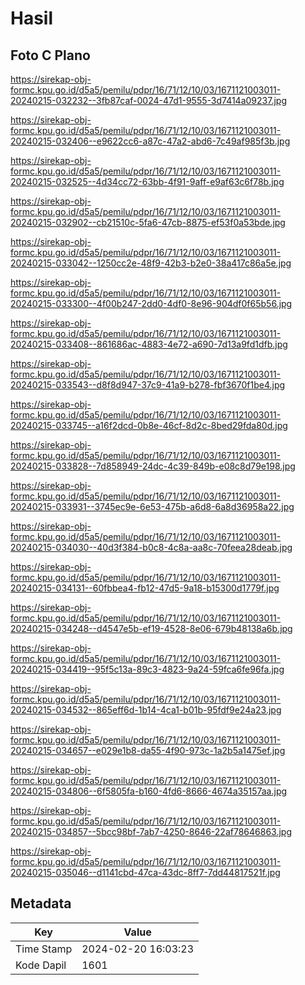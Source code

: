 # Hasil

## Foto C Plano

https://sirekap-obj-formc.kpu.go.id/d5a5/pemilu/pdpr/16/71/12/10/03/1671121003011-20240215-032232--3fb87caf-0024-47d1-9555-3d7414a09237.jpg

https://sirekap-obj-formc.kpu.go.id/d5a5/pemilu/pdpr/16/71/12/10/03/1671121003011-20240215-032406--e9622cc6-a87c-47a2-abd6-7c49af985f3b.jpg

https://sirekap-obj-formc.kpu.go.id/d5a5/pemilu/pdpr/16/71/12/10/03/1671121003011-20240215-032525--4d34cc72-63bb-4f91-9aff-e9af63c6f78b.jpg

https://sirekap-obj-formc.kpu.go.id/d5a5/pemilu/pdpr/16/71/12/10/03/1671121003011-20240215-032902--cb21510c-5fa6-47cb-8875-ef53f0a53bde.jpg

https://sirekap-obj-formc.kpu.go.id/d5a5/pemilu/pdpr/16/71/12/10/03/1671121003011-20240215-033042--1250cc2e-48f9-42b3-b2e0-38a417c86a5e.jpg

https://sirekap-obj-formc.kpu.go.id/d5a5/pemilu/pdpr/16/71/12/10/03/1671121003011-20240215-033300--4f00b247-2dd0-4df0-8e96-904df0f65b56.jpg

https://sirekap-obj-formc.kpu.go.id/d5a5/pemilu/pdpr/16/71/12/10/03/1671121003011-20240215-033408--861686ac-4883-4e72-a690-7d13a9fd1dfb.jpg

https://sirekap-obj-formc.kpu.go.id/d5a5/pemilu/pdpr/16/71/12/10/03/1671121003011-20240215-033543--d8f8d947-37c9-41a9-b278-fbf3670f1be4.jpg

https://sirekap-obj-formc.kpu.go.id/d5a5/pemilu/pdpr/16/71/12/10/03/1671121003011-20240215-033745--a16f2dcd-0b8e-46cf-8d2c-8bed29fda80d.jpg

https://sirekap-obj-formc.kpu.go.id/d5a5/pemilu/pdpr/16/71/12/10/03/1671121003011-20240215-033828--7d858949-24dc-4c39-849b-e08c8d79e198.jpg

https://sirekap-obj-formc.kpu.go.id/d5a5/pemilu/pdpr/16/71/12/10/03/1671121003011-20240215-033931--3745ec9e-6e53-475b-a6d8-6a8d36958a22.jpg

https://sirekap-obj-formc.kpu.go.id/d5a5/pemilu/pdpr/16/71/12/10/03/1671121003011-20240215-034030--40d3f384-b0c8-4c8a-aa8c-70feea28deab.jpg

https://sirekap-obj-formc.kpu.go.id/d5a5/pemilu/pdpr/16/71/12/10/03/1671121003011-20240215-034131--60fbbea4-fb12-47d5-9a18-b15300d1779f.jpg

https://sirekap-obj-formc.kpu.go.id/d5a5/pemilu/pdpr/16/71/12/10/03/1671121003011-20240215-034248--d4547e5b-ef19-4528-8e06-679b48138a6b.jpg

https://sirekap-obj-formc.kpu.go.id/d5a5/pemilu/pdpr/16/71/12/10/03/1671121003011-20240215-034419--95f5c13a-89c3-4823-9a24-59fca6fe96fa.jpg

https://sirekap-obj-formc.kpu.go.id/d5a5/pemilu/pdpr/16/71/12/10/03/1671121003011-20240215-034532--865eff6d-1b14-4ca1-b01b-95fdf9e24a23.jpg

https://sirekap-obj-formc.kpu.go.id/d5a5/pemilu/pdpr/16/71/12/10/03/1671121003011-20240215-034657--e029e1b8-da55-4f90-973c-1a2b5a1475ef.jpg

https://sirekap-obj-formc.kpu.go.id/d5a5/pemilu/pdpr/16/71/12/10/03/1671121003011-20240215-034806--6f5805fa-b160-4fd6-8666-4674a35157aa.jpg

https://sirekap-obj-formc.kpu.go.id/d5a5/pemilu/pdpr/16/71/12/10/03/1671121003011-20240215-034857--5bcc98bf-7ab7-4250-8646-22af78646863.jpg

https://sirekap-obj-formc.kpu.go.id/d5a5/pemilu/pdpr/16/71/12/10/03/1671121003011-20240215-035046--d1141cbd-47ca-43dc-8ff7-7dd44817521f.jpg


## Metadata

| Key        | Value               |
| ---------- | ------------------- |
| Time Stamp | 2024-02-20 16:03:23 |
| Kode Dapil | 1601                |



